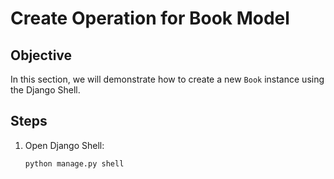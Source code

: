 # Create Operation for Book Model

## Objective
In this section, we will demonstrate how to create a new `Book` instance using the Django Shell.

## Steps

1. Open Django Shell:
   ```bash
   python manage.py shell
